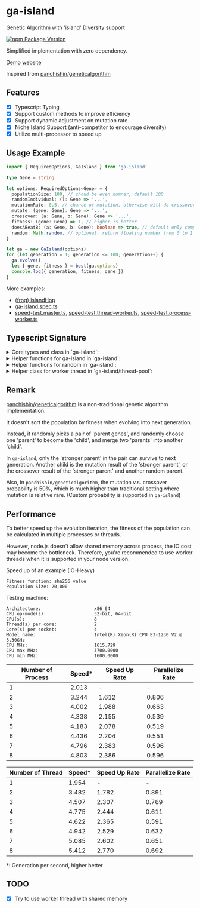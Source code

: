 # ga-island

Genetic Algorithm with 'island' Diversity support

[![npm Package Version](https://img.shields.io/npm/v/ga-island.svg?maxAge=2592000)](https://www.npmjs.com/package/ga-island)

Simplified implementation with zero dependency.

[Demo website](https://ga-island-demo.surge.sh)

Inspired from [panchishin/geneticalgorithm](https://github.com/panchishin/geneticalgorithm)

## Features

- [x] Typescript Typing
- [x] Support custom methods to improve efficiency
- [x] Support dynamic adjustment on mutation rate
- [x] Niche Island Support (anti-competitor to encourage diversity)
- [x] Utilize multi-processor to speed up

## Usage Example

```typescript
import { RequiredOptions, GaIsland } from 'ga-island'

type Gene = string

let options: RequiredOptions<Gene> = {
  populationSize: 100, // shoud be even numner, default 100
  randomIndividual: (): Gene => '...',
  mutationRate: 0.5, // chance of mutation, otherwise will do crossover, default 0.5
  mutate: (gene: Gene): Gene => '...',
  crossover: (a: Gene, b: Gene): Gene => '...',
  fitness: (gene: Gene) => 1, // higher is better
  doesABeatB: (a: Gene, b: Gene): boolean => true, // default only compare by fitness, custom function can consider both distance and fitness
  random: Math.random, // optional, return floating number from 0 to 1 inclusively
}

let ga = new GaIsland(options)
for (let generation = 1; generation <= 100; generation++) {
  ga.evolve()
  let { gene, fitness } = best(ga.options)
  console.log({ generation, fitness, gene })
}
```

More examples:

- [(frog) islandHop](./examples)
- [ga-island.spec.ts](./test/ga-island.spec.ts)
- [speed-test.master.ts](./test/speed-test.master.ts), [speed-test.thread-worker.ts](./test/speed-test.thread-worker.ts), [speed-test.process-worker.ts](./test/speed-test.process-worker.ts)

## Typescript Signature

<details>
<summary>
Core types and class in `ga-island`:
</summary>

```typescript
export class GaIsland<G> {
  options: FullOptions<G>
  constructor(options: RequiredOptions<G>)
  evolve(): void
}

export type RequiredOptions<G> = Options<G> &
  (
    | {
        population: G[]
      }
    | {
        randomIndividual: () => G
      }
  )

export type FullOptions<G> = Required<Options<G>>

export type Options<G> = {
  mutate: (gene: G) => G
  /**
   * default 0.5
   * chance of doing mutation, otherwise will do crossover
   * */
  mutationRate?: number
  crossover: (a: G, b: G) => G
  /**
   * higher is better
   * */
  fitness: (gene: G) => number
  /**
   * default only compare the fitness
   * custom function should consider both distance and fitness
   * */
  doesABeatB?: (a: G, b: G) => boolean
  population?: G[]
  /**
   * default 100
   * should be even number
   * */
  populationSize?: number
  /**
   * default randomly pick a gene from the population than mutate
   * */
  randomIndividual?: () => G
  /**
   * return floating number from 0 to 1 inclusively
   * default Math.random()
   * */
  random?: () => number
}
```

</details>

<details>
<summary>
Helper functions for ga-island in `ga-island`:
</summary>

```typescript
/**
 * inplace populate the options.population gene pool
 * */
export function populate<G>(options: FullOptions<G>): void

/**
 * Apply default options and populate when needed
 * */
export function populateOptions<G>(_options: RequiredOptions<G>): FullOptions<G>

/**
 * generate a not-bad doesABeatB() function for kick-starter
 * should use custom implement according to the context
 * */
export function genDoesABeatB<G>(options: {
  /**
   * higher is better,
   * zero or negative is failed gene
   * */
  fitness: (gene: G) => number
  distance: (a: G, b: G) => number
  min_distance: number
  /**
   * return float value from 0 to 1 inclusively
   * as chance to change the Math.random() implementation
   * */
  random?: Random
}): (a: G, b: G) => boolean

export function best<G>(options: {
  population: G[]
  fitness: (gene: G) => number
}): {
  gene: G
  fitness: number
}

export function maxIndex(scores: number[]): number
```

</details>

<details>
<summary>
Helper functions for random in `ga-island`:
</summary>

```typescript
/**
 * return float value from 0 to 1 inclusively
 * */
export type Random = () => number

/**
 * @param random  custom implementation of Math.random()
 * @param min     inclusive lower bound
 * @param max     inclusive upper bound
 * @param step    interval between each value
 * */
export function randomNumber(
  random: Random,
  min: number,
  max: number,
  step: number,
): number

export function randomElement<T>(random: Random, xs: T[]): T
/**
 * @param random        custom implementation of Math.random()
 * @param probability   change of getting true
 * */
export function randomBoolean(random: Random, probability?: number): boolean

/**
 * in-place shuffle the order of elements in the array
 * */
export function shuffleArray<T>(random: Random, xs: T[]): void
```

</details>

<details>
<summary>
Helper class for worker thread in `ga-island/thread-pool`:
</summary>

```typescript
import { Worker } from 'worker_threads'

export type WeightedWorker = {
  weight: number
  worker: Worker
}

/**
 * only support request-response batch-by-batch
 * DO NOT support multiple interlaced concurrent batches
 * */
export class ThreadPool {
  totalWeights: number

  workers: WeightedWorker[]

  dispatch<T, R>(inputs: T[]): Promise<R[]>
  dispatch<T, R>(inputs: T[], cb: (err: any, outputs: R[]) => void): void

  constructor(
    options:
      | {
          modulePath: string
          /**
           * workload for each worker, default to 1.0 for all workers
           * */
          weights?: number[]
          /**
           * number of worker = (number of core / weights) * overload
           * default to 1.0
           * */
          overload?: number
        }
      | {
          workers: WeightedWorker[]
        },
  )

  close(): void
}
```

</details>

## Remark

[panchishin/geneticalgorithm](https://github.com/panchishin/geneticalgorithm) is a non-traditional genetic algorithm implementation.

It doesn't sort the population by fitness when evolving into next generation.

Instead, it randomly picks a pair of 'parent genes',
and randomly choose one 'parent' to become the 'child',
and merge two 'parents' into another 'child'.

In `ga-island`, only the 'stronger parent' in the pair can survive to next generation. Another child is the mutation result of the 'stronger parent', or the crossover result of the 'stronger parent' and another random parent.

Also, in `panchishin/geneticalgorithm`, the mutation v.s. crossover probability is 50%,
which is much higher than traditional setting where mutation is relative rare.
(Custom probability is supported in `ga-island`)

## Performance

To better speed up the evolution iteration,
the fitness of the population can be calculated in multiple processes or threads.

However, node.js doesn't allow shared memory across process,
the IO cost may become the bottleneck. Therefore, you're recommended to use worker threads when it is supported in your node version.

Speed up of an example (IO-Heavy)

```
Fitness function: sha256 value
Population Size: 20,000
```

Testing machine:

```
Architecture:                    x86_64
CPU op-mode(s):                  32-bit, 64-bit
CPU(s):                          8
Thread(s) per core:              2
Core(s) per socket:              4
Model name:                      Intel(R) Xeon(R) CPU E3-1230 V2 @ 3.30GHz
CPU MHz:                         1615.729
CPU max MHz:                     3700.0000
CPU min MHz:                     1600.0000
```

| Number of Process | Speed\* | Speed Up Rate | Parallelize Rate |
| ----------------- | ------- | ------------- | ---------------- |
| 1                 | 2.013   | -             | -                |
| 2                 | 3.244   | 1.612         | 0.806            |
| 3                 | 4.002   | 1.988         | 0.663            |
| 4                 | 4.338   | 2.155         | 0.539            |
| 5                 | 4.183   | 2.078         | 0.519            |
| 6                 | 4.436   | 2.204         | 0.551            |
| 7                 | 4.796   | 2.383         | 0.596            |
| 8                 | 4.803   | 2.386         | 0.596            |

| Number of Thread | Speed\* | Speed Up Rate | Parallelize Rate |
| ---------------- | ------- | ------------- | ---------------- |
| 1                | 1.954   | -             | -                |
| 2                | 3.482   | 1.782         | 0.891            |
| 3                | 4.507   | 2.307         | 0.769            |
| 4                | 4.775   | 2.444         | 0.611            |
| 5                | 4.622   | 2.365         | 0.591            |
| 6                | 4.942   | 2.529         | 0.632            |
| 7                | 5.085   | 2.602         | 0.651            |
| 8                | 5.412   | 2.770         | 0.692            |

\*: Generation per second, higher better

## TODO

- [x] Try to use worker thread with shared memory
